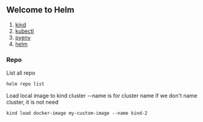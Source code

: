 ## Welcome to Helm


1. [kind](./kind.md)
2. [kubectl](./kubectl.md)
3. [pyenv](./pyenv.md)
4. [helm](./helm.md)


### Repo

List all repo

```markdown
helm repo list
```
Load local image to kind cluster --name is for cluster name if we don't name cluster, it is not need

```
kind load docker-image my-custom-image --name kind-2
```

